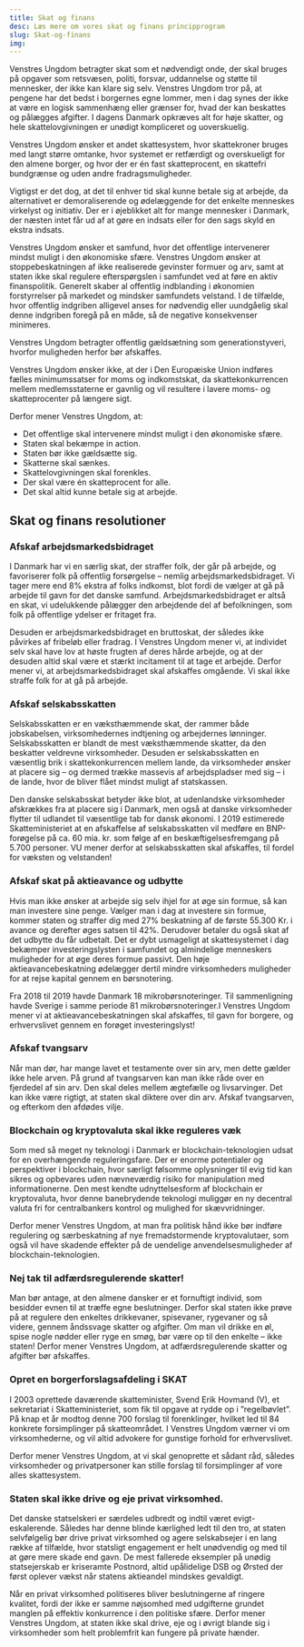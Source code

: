 ```yaml
---
title: Skat og finans
desc: Læs mere om vores skat og finans principprogram
slug: Skat-og-finans
img: 
---
```


Venstres Ungdom betragter skat som et nødvendigt onde, der skal bruges på opgaver som retsvæsen, politi, forsvar, uddannelse og støtte til mennesker, der ikke kan klare sig selv. Venstres Ungdom tror på, at pengene har det bedst i borgernes egne lommer, men i dag synes der ikke at være en logisk sammenhæng eller grænser for, hvad der kan beskattes og pålægges afgifter. I dagens Danmark opkræves alt for høje skatter, og hele skattelovgivningen er unødigt kompliceret og uoverskuelig.

Venstres Ungdom ønsker et andet skattesystem, hvor skattekroner bruges med langt større omtanke, hvor systemet er retfærdigt og overskueligt for den almene borger, og hvor der er én fast skatteprocent, en skattefri bundgrænse og uden andre fradragsmuligheder.

Vigtigst er det dog, at det til enhver tid skal kunne betale sig at arbejde, da alternativet er demoraliserende og ødelæggende for det enkelte menneskes virkelyst og initiativ. Der er i øjeblikket alt for mange mennesker i Danmark, der næsten intet får ud af at gøre en indsats eller for den sags skyld en ekstra indsats.

Venstres Ungdom ønsker et samfund, hvor det offentlige intervenerer mindst muligt i den økonomiske sfære. Venstres Ungdom ønsker at stoppebeskatningen af ikke realiserede gevinster formuer og arv, samt at staten ikke skal regulere efterspørgslen i samfundet ved at føre en aktiv finanspolitik. Generelt skaber al offentlig indblanding i økonomien forstyrrelser på markedet og mindsker samfundets velstand. I de tilfælde, hvor offentlig indgriben alligevel anses for nødvendig eller uundgåelig skal denne indgriben foregå på en måde, så de negative konsekvenser minimeres.

Venstres Ungdom betragter offentlig gældsætning som generationstyveri, hvorfor muligheden herfor bør afskaffes.

Venstres Ungdom ønsker ikke, at der i Den Europæiske Union indføres fælles minimumssatser for moms og indkomstskat, da skattekonkurrencen mellem medlemsstaterne er gavnlig og vil resultere i lavere moms- og skatteprocenter på længere sigt.

Derfor mener Venstres Ungdom, at:

- Det offentlige skal intervenere mindst muligt i den økonomiske sfære. 
- Staten skal bekæmpe in action.
- Staten bør ikke gældsætte sig.
- Skatterne skal sænkes.
- Skattelovgivningen skal forenkles.
- Der skal være én skatteprocent for alle. 
- Det skal altid kunne betale sig at arbejde. 

## Skat og finans resolutioner

### Afskaf arbejdsmarkedsbidraget

I Danmark har vi en særlig skat, der straffer folk, der går på arbejde, og favoriserer folk på offentlig forsørgelse – nemlig arbejdsmarkedsbidraget. Vi tager mere end 8% ekstra af folks indkomst, blot fordi de vælger at gå på arbejde til gavn for det danske samfund. Arbejdsmarkedsbidraget er altså en skat, vi udelukkende pålægger den arbejdende del af befolkningen, som folk på offentlige ydelser er fritaget fra. 

Desuden er arbejdsmarkedsbidraget en bruttoskat, der således ikke påvirkes af fribeløb eller fradrag. I Venstres Ungdom mener vi, at individet selv skal have lov at høste frugten af deres hårde arbejde, og at der desuden altid skal være et stærkt incitament til at tage et arbejde. Derfor mener vi, at arbejdsmarkedsbidraget skal afskaffes omgående. Vi skal ikke straffe folk for at gå på arbejde.

### Afskaf selskabsskatten

Selskabsskatten er en væksthæmmende skat, der rammer både jobskabelsen, virksomhedernes indtjening og arbejdernes lønninger. Selskabsskatten er blandt de mest væksthæmmende skatter, da den beskatter veldrevne virksomheder. Desuden er selskabsskatten en væsentlig brik i skattekonkurrencen mellem lande, da virksomheder ønsker at placere sig – og dermed trække massevis af arbejdspladser med sig – i de lande, hvor de bliver flået mindst muligt af statskassen. 

Den danske selskabsskat betyder ikke blot, at udenlandske virksomheder afskrækkes fra at placere sig i Danmark, men også at danske virksomheder flytter til udlandet til væsentlige tab for dansk økonomi. I 2019 estimerede Skatteministeriet at en afskaffelse af selskabsskatten vil medføre en BNP-forøgelse på ca. 60 mia. kr. som følge af en beskæftigelsesfremgang på 5.700 personer. VU mener derfor at selskabsskatten skal afskaffes, til fordel for væksten og velstanden!

### Afskaf skat på aktieavance og udbytte

Hvis man ikke ønsker at arbejde sig selv ihjel for at øge sin formue, så kan man investere sine penge. Vælger man i dag at investere sin formue, kommer staten og straffer dig med 27% beskatning af de første 55.300 Kr. i avance og derefter øges satsen til 42%. Derudover betaler du også skat af det udbytte du får udbetalt. Det er dybt usmageligt at skattesystemet i dag bekæmper investeringslysten i samfundet og almindelige menneskers muligheder for at øge deres formue passivt. Den høje aktieavancebeskatning ødelægger dertil mindre virksomheders muligheder for at rejse kapital gennem en børsnotering. 

Fra 2018 til 2019 havde Danmark 18 mikrobørsnoteringer. Til sammenligning havde Sverige i samme periode 81 mikrobørsnoteringer.I Venstres Ungdom mener vi at aktieavancebeskatningen skal afskaffes, til gavn for borgere, og erhvervslivet gennem en forøget investeringslyst!

### Afskaf tvangsarv

Når man dør, har mange lavet et testamente over sin arv, men dette gælder ikke hele arven. På grund af tvangsarven kan man ikke råde over en fjerdedel af sin arv. Den skal deles mellem ægtefælle og livsarvinger. Det kan ikke være rigtigt, at staten skal diktere over din arv. Afskaf tvangsarven, og efterkom den afdødes vilje.

### Blockchain og kryptovaluta skal ikke reguleres væk

Som med så meget ny teknologi i Danmark er blockchain-teknologien udsat for en overhængende reguleringsfare. Der er enorme potentialer og perspektiver i blockchain, hvor særligt følsomme oplysninger til evig tid kan sikres og opbevares uden nævneværdig risiko for manipulation med informationerne. Den mest kendte udnyttelsesform af blockchain er kryptovaluta, hvor denne banebrydende teknologi muliggør en ny decentral valuta fri for centralbankers kontrol og mulighed for skævvridninger.

Derfor mener Venstres Ungdom, at man fra politisk hånd ikke bør indføre regulering og særbeskatning af nye fremadstormende kryptovalutaer, som også vil have skadende effekter på de uendelige anvendelsesmuligheder af blockchain-teknologien.

### Nej tak til adfærdsregulerende skatter!

Man bør antage, at den almene dansker er et fornuftigt individ, som besidder evnen til at træffe egne beslutninger. Derfor skal staten ikke prøve på at regulere den enkeltes drikkevaner, spisevaner, rygevaner og så videre, gennem åndssvage skatter og afgifter. Om man vil drikke en øl, spise nogle nødder eller ryge en smøg, bør være op til den enkelte – ikke staten! Derfor mener Venstres Ungdom, at adfærdsregulerende skatter og afgifter bør afskaffes.

### Opret en borgerforslagsafdeling i SKAT

I 2003 oprettede daværende skatteminister, Svend Erik Hovmand (V), et sekretariat i Skatteministeriet, som fik til opgave at rydde op i ”regelbøvlet”. På knap et år modtog denne 700 forslag til forenklinger, hvilket led til 84 konkrete forsimplinger på skatteområdet. I Venstres Ungdom værner vi om virksomhederne, og vil altid advokere for gunstige forhold for erhvervslivet. 

Derfor mener Venstres Ungdom, at vi skal genoprette et sådant råd, således virksomheder og privatpersoner kan stille forslag til forsimplinger af vore alles skattesystem.

### Staten skal ikke drive og eje privat virksomhed.

Det danske statselskeri er særdeles udbredt og indtil været evigt-eskalerende. Således har denne blinde kærlighed ledt til den tro, at staten selvfølgelig bør drive privat virksomhed og agere selskabsejer i en lang række af tilfælde, hvor statsligt engagement er helt unødvendig og med til at gøre mere skade end gavn. De mest fallerede eksempler på unødig statsejerskab er kriseramte Postnord, altid upålidelige DSB og Ørsted der først oplever vækst når statens aktieandel mindskes gevaldigt. 

Når en privat virksomhed politiseres bliver beslutningerne af ringere kvalitet, fordi der ikke er samme nøjsomhed med udgifterne grundet manglen på effektiv konkurrence i den politiske sfære. Derfor mener Venstres Ungdom, at staten ikke skal drive, eje og i øvrigt blande sig i virksomheder som helt problemfrit kan fungere på private hænder.